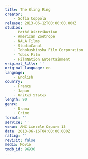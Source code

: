 ```yaml
---
title: The Bling Ring
creator:
    - Sofia Coppola
release: 2013-06-12T00:00:00.000Z
studios:
    - Pathé Distribution
    - American Zoetrope
    - NALA Films
    - StudioCanal
    - Tohokushinsha Film Corporation
    - Tobis Film
    - FilmNation Entertainment
original_title: ''
original_language: en
language:
    - English
country:
    - France
    - Japan
    - United States
length: 90
genre:
    - Drama
    - Crime
format: ''
service: ''
venue: AMC Lincoln Square 13
date: 2013-06-16T04:00:00.000Z
rating: ''
revisit: false
media: Movie
tmdb_id: 96936
---
```



